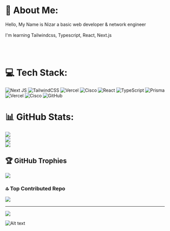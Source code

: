 # 💫 About Me:
Hello, My Name is Nizar a basic web developer & network engineer<br><br>I'm learning Tailwindcss, Typescript, React, Next.js<br><br><br><br> 


# 💻 Tech Stack:
![Next JS](https://img.shields.io/badge/Next-black?style=for-the-badge&logo=next.js&logoColor=white) ![TailwindCSS](https://img.shields.io/badge/tailwindcss-%2338B2AC.svg?style=for-the-badge&logo=tailwind-css&logoColor=white) ![Vercel](https://img.shields.io/badge/vercel-%23000000.svg?style=for-the-badge&logo=vercel&logoColor=white) ![Cisco](https://img.shields.io/badge/cisco-%23049fd9.svg?style=for-the-badge&logo=cisco&logoColor=black) ![React](https://img.shields.io/badge/react-%2320232a.svg?style=for-the-badge&logo=react&logoColor=%2361DAFB) ![TypeScript](https://img.shields.io/badge/typescript-%23007ACC.svg?style=for-the-badge&logo=typescript&logoColor=white) ![Prisma](https://img.shields.io/badge/Prisma-3982CE?style=for-the-badge&logo=Prisma&logoColor=white) ![Vercel](https://img.shields.io/badge/vercel-%23000000.svg?style=for-the-badge&logo=vercel&logoColor=white) ![Cisco](https://img.shields.io/badge/cisco-%23049fd9.svg?style=for-the-badge&logo=cisco&logoColor=black) ![GitHub](https://img.shields.io/badge/github-%23121011.svg?style=for-the-badge&logo=github&logoColor=white)
# 📊 GitHub Stats:
![](https://github-readme-stats.vercel.app/api?username=nd0p&theme=tokyonight&hide_border=true&include_all_commits=false&count_private=false)<br/>
![](https://nirzak-streak-stats.vercel.app/?user=nd0p&theme=tokyonight&hide_border=true)<br/>
![](https://github-readme-stats.vercel.app/api/top-langs/?username=nd0p&theme=tokyonight&hide_border=true&include_all_commits=false&count_private=false&layout=compact)

## 🏆 GitHub Trophies
![](https://github-profile-trophy.vercel.app/?username=nd0p&theme=tokyonight&no-frame=true&no-bg=false&margin-w=4)

### 🔝 Top Contributed Repo
![](https://github-contributor-stats.vercel.app/api?username=nd0p&limit=5&theme=tokyonight&combine_all_yearly_contributions=true)

---
[![](https://visitcount.itsvg.in/api?id=nd0p&icon=0&color=0)](https://visitcount.itsvg.in)

![Alt text](https://spotify-recently-played-readme.vercel.app/api?user=315idr3o4tvtjsqdvcoauj2x7uh4)
<!-- Proudly created with GPRM ( https://gprm.itsvg.in ) -->
